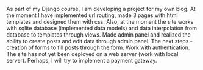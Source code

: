 As part of my Django course, I am developing a project for my own blog. 
At the moment I have implemented url routing, made 3 pages with html templates and designed them with css. 
Also, at the moment the site works with sqlite database (implemented data models) and data interpolation from database to templates through views. 
Made admin panel and realized the ability to create posts and edit data through admin panel. 
The next steps - creation of forms to fill posts through the form. Work with authentication.
The site has not yet been deployed on a web server (work with local server).
Perhaps, I will try to implement a payment gateway.   
